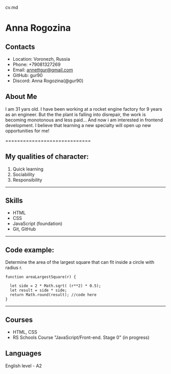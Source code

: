 cv.md
# **Anna Rogozina**
## Contacts
* Location: Voronezh, Russia
* Phone: +79081327269
* Email: annettgur@gmail.com
* GitHub: gur90
* Discord: Anna Rogozina(@gur90)

## About Me
I am 31 yars old. I have been working at a rocket engine factory for 9 years as an engineer. But the the plant is falling into disrepair, the work is becoming monotonous and less paid... 
And now i am interested in  frontend development. I believe that learning a new specialty will open up new opportunities for me!


=============================
## My qualities of character:
1. Quick learning
2. Sociability
3. Responsibility
   
****************************
## Skills
* HTML
* CSS
* JavaScript (foundation)
* Git, GitHub
***************************
## Code example:
Determine the area of the largest square that can fit inside a circle with radius r.
```
function areaLargestSquare(r) {

  let side = 2 * Math.sqrt( (r**2) * 0.5);
  let result = side * side; 
  return Math.round(result); //code here
}
```
***************************
## Courses
* HTML, CSS
* RS Schools Course "JavaScript/Front-end. Stage 0" (in progress)

## Languages
English level - A2
